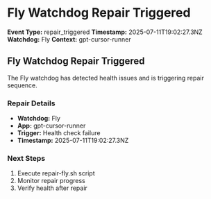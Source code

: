 # Fly Watchdog Repair Triggered

**Event Type:** repair_triggered
**Timestamp:** 2025-07-11T19:02:27.3NZ
**Watchdog:** Fly
**Context:** gpt-cursor-runner


## Fly Watchdog Repair Triggered

The Fly watchdog has detected health issues and is triggering repair sequence.

### Repair Details
- **Watchdog:** Fly
- **App:** gpt-cursor-runner
- **Trigger:** Health check failure
- **Timestamp:** 2025-07-11T19:02:27.3NZ

### Next Steps
1. Execute repair-fly.sh script
2. Monitor repair progress
3. Verify health after repair



